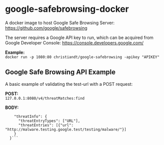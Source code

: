# google-safebrowsing-docker
A docker image to host Google Safe Browsing Server: https://github.com/google/safebrowsing

The server requires a Google API key to run, which can be acquired from Google Developer Console: https://console.developers.google.com/

**Example:**  
```docker run -p 1080:80 christiandt/google-safebrowsing -apikey "APIKEY"```


## Google Safe Browsing API Example
A basic example of validating the test-url with a POST request:

**POST:**   
```127.0.0.1:8080/v4/threatMatches:find```

**BODY:**  
```{
    "threatInfo": {
      "threatEntryTypes": ["URL"],
      "threatEntries": [{"url": "http://malware.testing.google.test/testing/malware/"}]
    }
  }```
